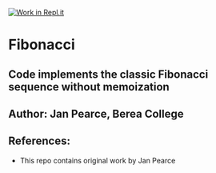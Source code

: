 [![Work in Repl.it](https://classroom.github.com/assets/work-in-replit-14baed9a392b3a25080506f3b7b6d57f295ec2978f6f33ec97e36a161684cbe9.svg)](https://classroom.github.com/online_ide?assignment_repo_id=416916&assignment_repo_type=GroupAssignmentRepo)
# Fibonacci 
## Code implements the classic Fibonacci sequence without memoization

## Author: Jan Pearce, Berea College

## References:
- This repo contains original work by Jan Pearce 
